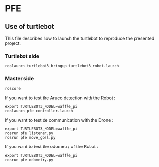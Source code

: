 # PFE
## Use of turtlebot

This file describes how to launch the turtlebot to reproduce the presented project.

### Turtlebot side
```
roslaunch turtlebot3_bringup turtlebot3_robot.launch
```

### Master side
```
roscore
```

If you want to test the Aruco detection with the Robot :
```
export TURTLEBOT3_MODEL=waffle_pi
roslaunch pfe controller.launch
```

If you want to test de communication with the Drone :
```
export TURTLEBOT3_MODEL=waffle_pi
rosrun pfe listener.py
rosrun pfe move_goal.py
```

If you want to test the odometry of the Robot :
```
export TURTLEBOT3_MODEL=waffle_pi
rosrun pfe odometry.py
```


